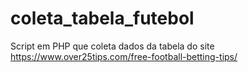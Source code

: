 # coleta_tabela_futebol
Script em PHP que coleta dados da tabela do site https://www.over25tips.com/free-football-betting-tips/
